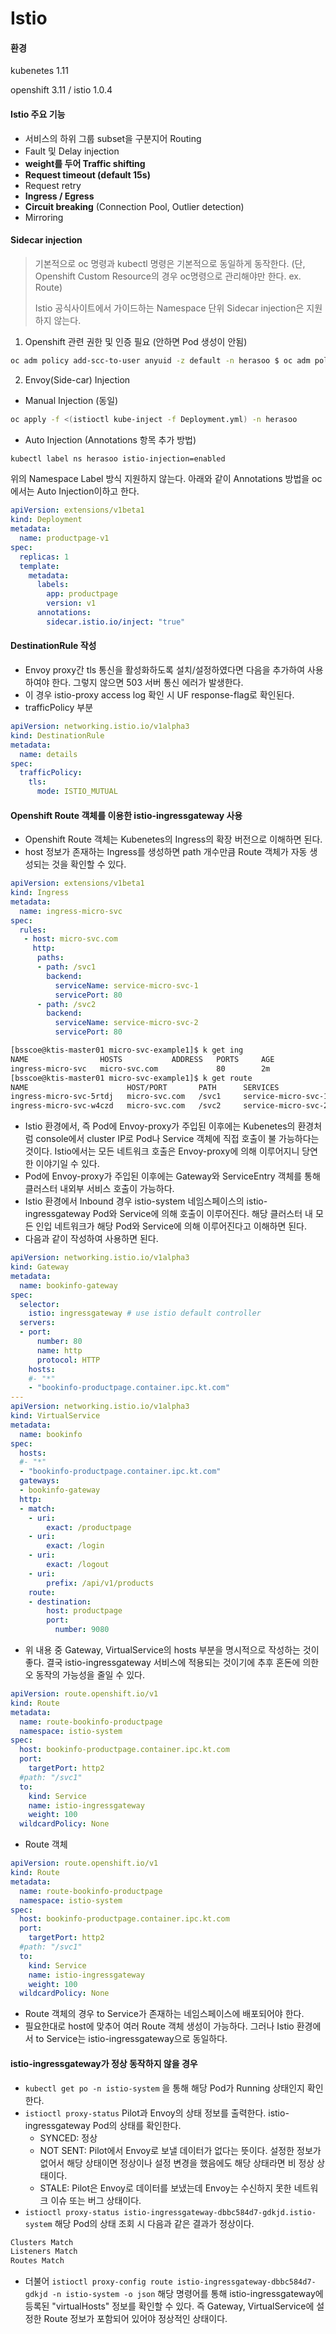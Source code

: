# Istio



#### 환경

kubenetes 1.11

openshift 3.11 / istio 1.0.4



#### Istio 주요 기능

- 서비스의 하위 그룹 subset을 구분지어 Routing
- Fault 및 Delay injection
- **weight를 두어 Traffic shifting**
- **Request timeout (default 15s)**
- Request retry
- **Ingress / Egress**
- **Circuit breaking** (Connection Pool, Outlier detection)
- Mirroring



#### Sidecar injection

>  기본적으로 oc 명령과 kubectl 명령은 기본적으로 동일하게 동작한다. (단, Openshift Custom Resource의 경우  oc명령으로 관리해야만 한다. ex. Route)
>
>  Istio 공식사이트에서 가이드하는 Namespace 단위 Sidecar injection은 지원하지 않는다. 



1. Openshift 관련 권한 및 인증 필요 (안하면 Pod 생성이 안됨)

```bash
oc adm policy add-scc-to-user anyuid -z default -n herasoo $ oc adm policy add-scc-to-user privileged -z default -n herasoo
```



2. Envoy(Side-car) Injection

- Manual Injection (동일)

```bash
oc apply -f <(istioctl kube-inject -f Deployment.yml) -n herasoo
```

- Auto Injection (Annotations 항목 추가 방법)

```bash
kubectl label ns herasoo istio-injection=enabled
```

위의 Namespace Label 방식 지원하지 않는다. 아래와 같이 Annotations 방법을 oc에서는 Auto Injection이하고 한다.

```yaml
apiVersion: extensions/v1beta1
kind: Deployment
metadata:
  name: productpage-v1
spec:
  replicas: 1
  template:
    metadata:
      labels:
        app: productpage
        version: v1
      annotations:
        sidecar.istio.io/inject: "true"
```



#### DestinationRule 작성

- Envoy proxy간 tls 통신을 활성화하도록 설치/설정하였다면 다음을 추가하여 사용하여야 한다. 그렇지 않으면 503 서버 통신 에러가 발생한다.
- 이 경우 istio-proxy access log 확인 시 UF response-flag로 확인된다.
- trafficPolicy 부분

```yaml
apiVersion: networking.istio.io/v1alpha3
kind: DestinationRule
metadata:
  name: details
spec:
  trafficPolicy:
    tls:
      mode: ISTIO_MUTUAL

```



#### Openshift Route 객체를 이용한 istio-ingressgateway 사용

- Openshift Route 객체는 Kubenetes의 Ingress의 확장 버전으로 이해하면 된다.
- host 정보가 존재하는 Ingress를 생성하면 path 개수만큼 Route 객체가 자동 생성되는 것을 확인할 수 있다.

```yaml
apiVersion: extensions/v1beta1
kind: Ingress
metadata:
  name: ingress-micro-svc
spec:
  rules:
   - host: micro-svc.com
     http:
      paths:
      - path: /svc1
        backend:
          serviceName: service-micro-svc-1
          servicePort: 80
      - path: /svc2
        backend:
          serviceName: service-micro-svc-2
          servicePort: 80

```

```bash
[bsscoe@ktis-master01 micro-svc-example1]$ k get ing
NAME                HOSTS           ADDRESS   PORTS     AGE
ingress-micro-svc   micro-svc.com             80        2m
[bsscoe@ktis-master01 micro-svc-example1]$ k get route
NAME                      HOST/PORT       PATH      SERVICES              PORT      TERMINATION   WILDCARD
ingress-micro-svc-5rtdj   micro-svc.com   /svc1     service-micro-svc-1   8080                    None
ingress-micro-svc-w4czd   micro-svc.com   /svc2     service-micro-svc-2   8090                    None

```

- Istio 환경에서, 즉 Pod에 Envoy-proxy가 주입된 이후에는 Kubenetes의 환경처럼 console에서 cluster IP로 Pod나 Service 객체에 직접 호출이 불 가능하다는 것이다. Istio에서는 모든 네트워크 호출은 Envoy-proxy에 의해 이루어지니 당연한 이야기일 수 있다. 
- Pod에 Envoy-proxy가 주입된 이후에는 Gateway와 ServiceEntry 객체를 통해 클러스터 내외부 서비스 호출이 가능하다.
- Istio 환경에서 Inbound 경우 istio-system 네임스페이스의 istio-ingressgateway Pod와 Service에 의해 호출이 이루어진다. 해당 클러스터 내 모든 인입 네트워크가 해당 Pod와 Service에 의해 이루어진다고 이해하면 된다.
- 다음과 같이 작성하여 사용하면 된다.

```yaml
apiVersion: networking.istio.io/v1alpha3
kind: Gateway
metadata:
  name: bookinfo-gateway
spec:
  selector:
    istio: ingressgateway # use istio default controller
  servers:
  - port:
      number: 80
      name: http
      protocol: HTTP
    hosts:
    #- "*"
    - "bookinfo-productpage.container.ipc.kt.com"
---
apiVersion: networking.istio.io/v1alpha3
kind: VirtualService
metadata:
  name: bookinfo
spec:
  hosts:
  #- "*"
  - "bookinfo-productpage.container.ipc.kt.com"
  gateways:
  - bookinfo-gateway
  http:
  - match:
    - uri:
        exact: /productpage
    - uri:
        exact: /login
    - uri:
        exact: /logout
    - uri:
        prefix: /api/v1/products
    route:
    - destination:
        host: productpage
        port:
          number: 9080
```

- 위 내용 중 Gateway, VirtualService의 hosts 부분을 명시적으로 작성하는 것이 좋다. 결국 istio-ingressgateway 서비스에 적용되는 것이기에 추후 혼돈에 의한 오 동작의 가능성을 줄일 수 있다.

```yaml
apiVersion: route.openshift.io/v1
kind: Route
metadata:
  name: route-bookinfo-productpage
  namespace: istio-system
spec:
  host: bookinfo-productpage.container.ipc.kt.com
  port:
    targetPort: http2
  #path: "/svc1"
  to:
    kind: Service
    name: istio-ingressgateway
    weight: 100
  wildcardPolicy: None
```

- Route 객체

```yaml
apiVersion: route.openshift.io/v1
kind: Route
metadata:
  name: route-bookinfo-productpage
  namespace: istio-system
spec:
  host: bookinfo-productpage.container.ipc.kt.com
  port:
    targetPort: http2
  #path: "/svc1"
  to:
    kind: Service
    name: istio-ingressgateway
    weight: 100
  wildcardPolicy: None
```

- Route 객체의 경우 to Service가 존재하는 네임스페이스에 배포되어야 한다.
- 필요한대로 host에 맞추어 여러 Route 객체 생성이 가능하다. 그러나 Istio 환경에서 to Service는 istio-ingressgateway으로 동일하다.



#### istio-ingressgateway가 정상 동작하지 않을 경우

- `kubectl get po -n istio-system` 을 통해 해당 Pod가 Running 상태인지 확인한다.
- `istioctl proxy-status` Pilot과 Envoy의 상태 정보를 출력한다. istio-ingressgateway Pod의 상태를 확인한다.
  - SYNCED: 정상
  - NOT SENT: Pilot에서 Envoy로 보낼 데이터가 없다는 뜻이다. 설정한 정보가 없어서 해당 상태이면 정상이나 설정 변경을 했음에도 해당 상태라면 비 정상 상태이다.
  - STALE: Pilot은 Envoy로 데이터를 보냈는데 Envoy는 수신하지 못한 네트워크 이슈 또는 버그 상태이다.
- `istioctl proxy-status istio-ingressgateway-dbbc584d7-gdkjd.istio-system` 해당 Pod의 상태 조회 시 다음과 같은 결과가 정상이다.

```bash
Clusters Match
Listeners Match
Routes Match
```

- 더불어 `istioctl proxy-config route istio-ingressgateway-dbbc584d7-gdkjd -n istio-system -o json` 해당 명령어를 통해 istio-ingressgateway에 등록된 "virtualHosts" 정보를 확인할 수 있다. 즉 Gateway, VirtualService에 설정한 Route 정보가 포함되어 있어야 정상적인 상태이다.
